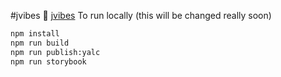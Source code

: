 #jvibes 🎼
[jvibes](https://jvibes.netlify.app/)
To run locally (this will be changed really soon)
```bash
npm install
npm run build
npm run publish:yalc
npm run storybook
```